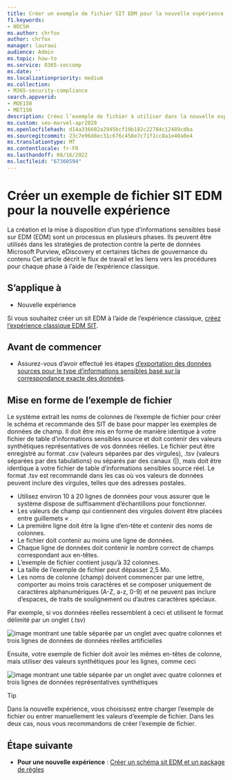 ```yaml
---
title: Créer un exemple de fichier SIT EDM pour la nouvelle expérience
f1.keywords:
- NOCSH
ms.author: chrfox
author: chrfox
manager: laurawi
audience: Admin
ms.topic: how-to
ms.service: O365-seccomp
ms.date: ''
ms.localizationpriority: medium
ms.collection:
- M365-security-compliance
search.appverid:
- MOE150
- MET150
description: Créez l’exemple de fichier à utiliser dans la nouvelle expérience.
ms.custom: seo-marvel-apr2020
ms.openlocfilehash: d14a336602a2945bcf19b182c22784c12489cdba
ms.sourcegitcommit: 23c7e96d8ec31c676c458e7c71f1cc8a1e40a0e4
ms.translationtype: MT
ms.contentlocale: fr-FR
ms.lasthandoff: 08/16/2022
ms.locfileid: "67360594"
---
```

# <a name="create-edm-sit-sample-file-for-the-new-experience"></a>Créer un exemple de fichier SIT EDM pour la nouvelle expérience

La création et la mise à disposition d’un type d’informations sensibles basé sur EDM (EDM) sont un processus en plusieurs phases. Ils peuvent être utilisés dans les stratégies de protection contre la perte de données Microsoft Purview, eDiscovery et certaines tâches de gouvernance du contenu Cet article décrit le flux de travail et les liens vers les procédures pour chaque phase à l’aide de l’expérience classique.

## <a name="applies-to"></a>S’applique à

- Nouvelle expérience

Si vous souhaitez créer un sit EDM à l’aide de l’expérience classique, [créez l’expérience classique EDM SIT](sit-create-edm-sit-classic-ux-workflow.md).

## <a name="before-you-begin"></a>Avant de commencer

- Assurez-vous d’avoir effectué les étapes [d’exportation des données sources pour le type d’informations sensibles basé sur la correspondance exacte des données](sit-get-started-exact-data-match-export-data.md).

## <a name="formatting-the-sample-file"></a>Mise en forme de l’exemple de fichier

Le système extrait les noms de colonnes de l’exemple de fichier pour créer le schéma et recommande des SIT de base pour mapper les exemples de données de champ. Il doit être mis en forme de manière identique à votre fichier de table d’informations sensibles source et doit contenir des valeurs synthétiques représentatives de vos données réelles. Le fichier peut être enregistré au format .csv (valeurs séparées par des virgules), .tsv (valeurs séparées par des tabulations) ou séparés par des canaux (|), mais doit être identique à votre fichier de table d’informations sensibles source réel. Le format .tsv est recommandé dans les cas où vos valeurs de données peuvent inclure des virgules, telles que des adresses postales.

- Utilisez environ 10 à 20 lignes de données pour vous assurer que le système dispose de suffisamment d’échantillons pour fonctionner.
- Les valeurs de champ qui contiennent des virgules doivent être placées entre guillemets *«* .
- La première ligne doit être la ligne d’en-tête et contenir des noms de colonnes.
- Le fichier doit contenir au moins une ligne de données.
- Chaque ligne de données doit contenir le nombre correct de champs correspondant aux en-têtes.
- L’exemple de fichier contient jusqu’à 32 colonnes.
- La taille de l’exemple de fichier peut dépasser 2,5 Mo.
- Les noms de colonne (champ) doivent commencer par une lettre, comporter au moins trois caractères et se composer uniquement de caractères alphanumériques (A-Z, a-z, 0-9) et ne peuvent pas inclure d’espaces, de traits de soulignement ou d’autres caractères spéciaux. 

Par exemple, si vos données réelles ressemblent à ceci et utilisent le format délimité par un onglet (.tsv)

![image montrant une table séparée par un onglet avec quatre colonnes et trois lignes de données de données réelles artificielles](../media/sit-edm-tsv-actual-file.png)

Ensuite, votre exemple de fichier doit avoir les mêmes en-têtes de colonne, mais utiliser des valeurs synthétiques pour les lignes, comme ceci

![image montrant une table séparée par un onglet avec quatre colonnes et trois lignes de données représentatives synthétiques](../media/sit-edm-tsv-sample-file.png)

> [!TIP]
> Dans la nouvelle expérience, vous choisissez entre charger l’exemple de fichier ou entrer manuellement les valeurs d’exemple de fichier. Dans les deux cas, nous vous recommandons de créer l’exemple de fichier.

## <a name="next-step"></a>Étape suivante

- **Pour une nouvelle expérience** : [Créer un schéma sit EDM et un package de règles](sit-create-edm-sit-unified-ux-schema-rule-package.md)